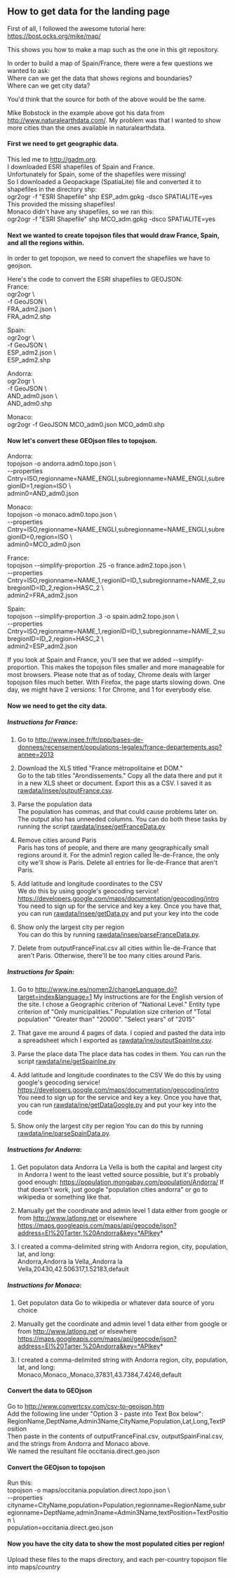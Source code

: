 How to get data for the landing page
------

First of all, I followed the awesome tutorial here:  
https://bost.ocks.org/mike/map/

This shows you how to make a map such as the one in this git repository.

In order to build a map of Spain/France, there were a few questions we wanted to ask:  
Where can we get the data that shows regions and boundaries?  
Where can we get city data?

You'd think that the source for both of the above would be the same.

Mike Bobstock in the example above got his data from http://www.naturalearthdata.com/.
My problem was that I wanted to show more cities than the ones available in naturalearthdata.

#### First we need to get geographic data.
This led me to http://gadm.org.  
I downloaded ESRI shapefiles of Spain and France.  
Unfortunately for Spain, some of the shapefiles were missing!  
So I downloaded a Geopackage (SpatiaLite) file and converted it to shapefiles in the directory shp:  
ogr2ogr -f "ESRI Shapefile" shp ESP_adm.gpkg -dsco SPATIALITE=yes  
This provided the missing shapefiles!  
Monaco didn't have any shapefiles, so we ran this:  
ogr2ogr -f "ESRI Shapefile" shp MCO_adm.gpkg -dsco SPATIALITE=yes

#### Next we wanted to create topojson files that would draw France, Spain, and all the regions within.
In order to get topojson, we need to convert the shapefiles we have to geojson.

Here's the code to convert the ESRI shapefiles to GEOJSON:  
France:  
ogr2ogr  \  
 -f GeoJSON  \  
 FRA_adm2.json \  
 FRA_adm2.shp

Spain:  
ogr2ogr  \  
 -f GeoJSON  \  
 ESP_adm2.json \  
 ESP_adm2.shp

Andorra:  
ogr2ogr  \  
 -f GeoJSON  \  
 AND_adm0.json \  
 AND_adm0.shp
 
Monaco:  
ogr2ogr -f GeoJSON  MCO_adm0.json MCO_adm0.shp

#### Now let's convert these GEOjson files to topojson.

Andorra:  
topojson -o andorra.adm0.topo.json  \  
  --properties Cntry=ISO,regionname=NAME_ENGLI,subregionname=NAME_ENGLI,subregionID=1,region=ISO \  
  admin0=AND_adm0.json

Monaco:  
topojson -o monaco.adm0.topo.json  \  
  --properties Cntry=ISO,regionname=NAME_ENGLI,subregionname=NAME_ENGLI,subregionID=0,region=ISO \  
  admin0=MCO_adm0.json

France:  
topojson --simplify-proportion .25 -o france.adm2.topo.json  \  
  --properties Cntry=ISO,regionname=NAME_1,regionID=ID_1,subregionname=NAME_2,subregionID=ID_2,region=HASC_2 \  
  admin2=FRA_adm2.json

Spain:  
topojson --simplify-proportion .3 -o spain.adm2.topo.json  \  
  --properties Cntry=ISO,regionname=NAME_1,regionID=ID_1,subregionname=NAME_2,subregionID=ID_2,region=HASC_2 \  
  admin2=ESP_adm2.json

If you look at Spain and France, you'll see that we added --simplify-proportion.
This makes the topojson files smaller and more manageable for most browsers.
Please note that as of today, Chrome deals with larger topojson files much better.
With Firefox, the page starts slowing down.
One day, we might have 2 versions: 1 for Chrome, and 1 for everybody else.


#### Now we need to get the city data.

##### Instructions for France:
1. Go to http://www.insee.fr/fr/ppp/bases-de-donnees/recensement/populations-legales/france-departements.asp?annee=2013

2. Download the XLS titled "France métropolitaine et DOM."  
Go to the tab titles "Arondissements."
Copy all the data there and put it in a new XLS sheet or document.
Export this as a CSV.
I saved it as [rawdata/insee/outputFrance.csv](rawdata/insee/outputFrance.csv).

3. Parse the population data  
The population has commas, and that could cause problems later on.
The output also has unneeded columns.
You can do both these tasks by running the script [rawdata/insee/getFranceData.py](rawdata/insee/getFranceData.py)

4. Remove cities around Paris  
Paris has tons of people, and there are many geographically small regions around it.
For the admin1 region called Île-de-France, the only city we'll show is Paris.
Delete all entries for Île-de-France that aren't Paris.

5. Add latitude and longitude coordinates to the CSV  
We do this by using google's geocoding service!
https://developers.google.com/maps/documentation/geocoding/intro
You need to sign up for the service and key a key.
Once you have that, you can run [rawdata/insee/getData.py](rawdata/insee/getData.py)
and put your key into the code

6. Show only the largest city per region  
You can do this by running [rawdata/insee/parseFranceData.py](rawdata/insee/parseFranceData.py).

7. Delete from outputFranceFinal.csv all cities within Île-de-France that aren't Paris. Otherwise, there'll be too many cities around Paris.


##### Instructions for Spain:
1. Go to http://www.ine.es/nomen2/changeLanguage.do?target=index&language=1
My instructions are for the English version of the site.
I chose a Geographic criterion of "National Level."
Entity type criterion of "Only municipalities."
Population size criterion of "Total population" "Greater than" "20000".
"Select years" of "2015"

2. That gave me around 4 pages of data.
I copied and pasted the data into a spreadsheet which I exported as [rawdata/ine/outputSpainIne.csv](rawdata/ine/outputSpainIne.csv).

3. Parse the place data
The place data has codes in them.
You can run the script [rawdata/ine/getSpainIne.py](rawdata/ine/getSpainIne.py)

4. Add latitude and longitude coordinates to the CSV
We do this by using google's geocoding service!
https://developers.google.com/maps/documentation/geocoding/intro
You need to sign up for the service and key a key.
Once you have that, you can run [rawdata/ine/getDataGoogle.py](rawdata/ine/getDataGoogle.py)
and put your key into the code

5. Show only the largest city per region
You can do this by running [rawdata/ine/parseSpainData.py](rawdata/ine/parseSpainData.py).


##### Instructions for Andorra:
1. Get populaton data
Andorra La Vella is both the capital and largest city in Andorra
I went to the least vetted source possible, but it's probably good enough:
https://population.mongabay.com/population/Andorra/
If that doesn't work, just google "population cities andorra" or go to wikipedia or something like that.

2. Manually get the coordinate and admin level 1 data either from google or from http://www.latlong.net or elsewhere
https://maps.googleapis.com/maps/api/geocode/json?address=El%20Tarter,%20Andorra&key=*APIkey*

3. I created a comma-delimited string with Andorra region, city, population, lat, and long:  
Andorra,Andorra la Vella,,Andorra la Vella,20430,42.506317,1.52183,default


##### Instructions for Monaco:
1. Get populaton data
Go to wikipedia or whatever data source of yoru choice

2. Manually get the coordinate and admin level 1 data either from google or from http://www.latlong.net or elsewhere
https://maps.googleapis.com/maps/api/geocode/json?address=El%20Tarter,%20Andorra&key=*APIkey*

3. I created a comma-delimited string with Andorra region, city, population, lat, and long:  
Monaco,Monaco,,Monaco,37831,43.7384,7.4246,default



#### Convert the data to GEOjson
Go to http://www.convertcsv.com/csv-to-geojson.htm  
Add the following line under "Option 3 - paste into Text Box below":  
RegionName,DeptName,Admin3Name,CityName,Population,Lat,Long,TextPosition  
Then paste in the contents of outputFranceFinal.csv, outputSpainFinal.csv, and the strings from Andorra and Monaco above.  
We named the resultant file occitania.direct.geo.json


#### Convert the GEOjson to topojson
Run this:  
topojson -o maps/occitania.population.direct.topo.json \  
  --properties cityname=CityName,population=Population,regionname=RegionName,subregionname=DeptName,admin3name=Admin3Name,textPosition=TextPosition \  
  population=occitania.direct.geo.json


#### Now you have the city data to show the most populated cities per region!
Upload these files to the maps directory, and each per-country topojson file into maps/*country*
